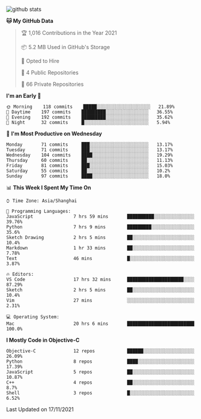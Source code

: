 
![github stats](https://github-readme-stats.vercel.app/api?username=ChesterYue&show_icons=true&count_private=true)

<!-- ![wakatime](https://github-readme-stats.vercel.app/api/wakatime?username=ChesterYue&layout=compact) -->

<!-- ![wakatime](https://github-readme-stats.vercel.app/api/top-langs/?username=ChesterYue&layout=compact) -->

<!--START_SECTION:waka-->
**🐱 My GitHub Data** 

> 🏆 1,016 Contributions in the Year 2021
 > 
> 📦 5.2 MB Used in GitHub's Storage 
 > 
> 💼 Opted to Hire
 > 
> 📜 4 Public Repositories 
 > 
> 🔑 66 Private Repositories  
 > 
**I'm an Early 🐤** 

```text
🌞 Morning    118 commits    █████░░░░░░░░░░░░░░░░░░░░   21.89% 
🌆 Daytime    197 commits    █████████░░░░░░░░░░░░░░░░   36.55% 
🌃 Evening    192 commits    █████████░░░░░░░░░░░░░░░░   35.62% 
🌙 Night      32 commits     █░░░░░░░░░░░░░░░░░░░░░░░░   5.94%

```
📅 **I'm Most Productive on Wednesday** 

```text
Monday       71 commits     ███░░░░░░░░░░░░░░░░░░░░░░   13.17% 
Tuesday      71 commits     ███░░░░░░░░░░░░░░░░░░░░░░   13.17% 
Wednesday    104 commits    ████░░░░░░░░░░░░░░░░░░░░░   19.29% 
Thursday     60 commits     ██░░░░░░░░░░░░░░░░░░░░░░░   11.13% 
Friday       81 commits     ███░░░░░░░░░░░░░░░░░░░░░░   15.03% 
Saturday     55 commits     ██░░░░░░░░░░░░░░░░░░░░░░░   10.2% 
Sunday       97 commits     ████░░░░░░░░░░░░░░░░░░░░░   18.0%

```


📊 **This Week I Spent My Time On** 

```text
⌚︎ Time Zone: Asia/Shanghai

💬 Programming Languages: 
JavaScript               7 hrs 59 mins       ██████████░░░░░░░░░░░░░░░   39.76% 
Python                   7 hrs 9 mins        █████████░░░░░░░░░░░░░░░░   35.6% 
Sketch Drawing           2 hrs 5 mins        ██░░░░░░░░░░░░░░░░░░░░░░░   10.4% 
Markdown                 1 hr 33 mins        ██░░░░░░░░░░░░░░░░░░░░░░░   7.78% 
Text                     46 mins             █░░░░░░░░░░░░░░░░░░░░░░░░   3.87%

🔥 Editors: 
VS Code                  17 hrs 32 mins      █████████████████████░░░░   87.29% 
Sketch                   2 hrs 5 mins        ██░░░░░░░░░░░░░░░░░░░░░░░   10.4% 
Vim                      27 mins             ░░░░░░░░░░░░░░░░░░░░░░░░░   2.31%

💻 Operating System: 
Mac                      20 hrs 6 mins       █████████████████████████   100.0%

```

**I Mostly Code in Objective-C** 

```text
Objective-C              12 repos            ██████░░░░░░░░░░░░░░░░░░░   26.09% 
Python                   8 repos             ████░░░░░░░░░░░░░░░░░░░░░   17.39% 
JavaScript               5 repos             ██░░░░░░░░░░░░░░░░░░░░░░░   10.87% 
C++                      4 repos             ██░░░░░░░░░░░░░░░░░░░░░░░   8.7% 
Shell                    3 repos             █░░░░░░░░░░░░░░░░░░░░░░░░   6.52%

```



 Last Updated on 17/11/2021
<!--END_SECTION:waka-->